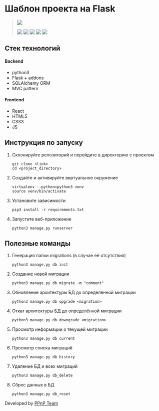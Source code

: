 # Шаблон проекта на Flask

> [![](https://i.postimg.cc/7PQfGGH4/PPn-P-logo.png)](https://ppnp.me 'Официальный сайт команды')
>
> [![](https://img.shields.io/badge/PM%26BA-Павел%20Крылов-lightgrey)](https://vk.com/pkryloff 'VK profile')
> [![](https://img.shields.io/badge/UX%2FUI-Леонид%20Кравцов-green)](https://vk.com/leokravtsov 'VK profile')
> [![](https://img.shields.io/badge/backend-Степан%20Денисов-lightblue)](https://t.me/sd_denisoff 'VK profile')
> [![](https://img.shields.io/badge/frontend-Матвей%20Котцов-orange)](https://vk.com/kottsovcom 'VK profile')
> [![](https://img.shields.io/badge/DS%2FML-Денис%20Козлов-blue)](https://vk.com/dkozl 'VK profile')

## Стек технологий

#### Backend
- python3
- Flask + addons
- SQLAlchemy ORM
- MVC pattern

#### Frontend
- React
- HTML5
- CSS3
- JS

## Инструкция по запуску

1. Склонируйте репозиторий и перейдите в директорию с проектом
    ```
    git clone <link>
    cd <project_directory>
    ```

2. Создайте и активируйте виртуальное окружение
    ```
    virtualenv --python=python3 venv
    source venv/bin/activate
    ```

3. Установите зависимости
    ```
    pip3 install -r requirements.txt
    ```

4. Запустите веб-приложение
    ```
    python3 manage.py runserver
    ```

## Полезные команды

1. Генерация папки migrations (в случае её отсутствия)
    ```
    python3 manage.py db init
    ```

2. Создание новой миграции
    ```
    python3 manage.py db migrate -m "comment"
    ```

3. Обновление архитектуры БД до определённой миграции
    ```
    python3 manage.py db upgrade <migration>
    ```  

4. Откат архитектуры БД до определённой миграции
    ```
    python3 manage.py db downgrade <migration>
    ```  

5. Просмотр информации о текущей миграции
    ```
    python3 manage.py db current
    ```

6. Просмотр списка миграций
    ```
    python3 manage.py db history
    ```

7. Удаление БД и всех миграций
    ```
    python3 manage.py db_delete
    ```

8. Сброс данных в БД
    ```
    python3 manage.py db_reset
    ```  

Developed by [PPnP Team](https://ppnp.me 'Официальный сайт команды')
